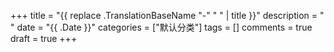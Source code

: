 +++
title = "{{ replace .TranslationBaseName "-" " " | title }}"
description = " "
date = "{{ .Date }}"
categories = ["默认分类"]
tags = []
comments = true
draft = true
+++

&emsp;&emsp;